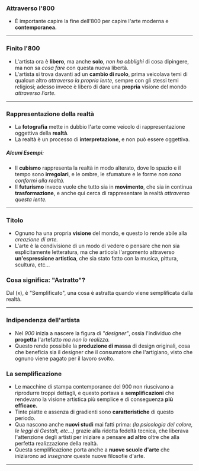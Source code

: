 ### Attraverso l'800
- È importante capire la fine dell'800 per capire l'arte moderna e **contemporanea.**

---
### Finito l'800
- L'artista ora è **libero**, ma anche **solo**, *non ha obblighi* di cosa dipingere, ma non sa *cosa fare* con questa nuova libertà.
- L'artista si trova davanti ad un **cambio di ruolo**, prima veicolava temi di qualcun altro *attraverso la propria lente*, sempre con gli stessi temi religiosi; adesso invece è libero di dare una **propria** visione del mondo *attraverso l'arte.*

---
### Rappresentazione della realtà
- La **fotografia** mette in dubbio l'arte come veicolo di rappresentazione oggettiva della **realtà**.
- La realtà è un processo di **interpretazione**, e non può essere oggettiva.

##### Alcuni Esempi:
- Il **cubismo** rappresenta la realtà in modo alterato, dove lo spazio e il tempo sono **irregolari**, e le ombre, le sfumature e le forme *non sono conformi alla realtà.*
- Il **futurismo** invece vuole che tutto sia in **movimento**, che sia in continua **trasformazione**, e anche qui cerca di rappresentare la realtà *attraverso questa lente.*

---
### Titolo
- Ognuno ha una propria **visione** del mondo, e questo lo rende abile alla *creazione di arte.*
- L'arte è la condivisione di un modo di vedere o pensare che non sia esplicitamente letteratura, ma che articola l'argomento attraverso **un'espressione artistica**, che sia stato fatto con la musica, pittura, scultura, etc...

### Cosa significa: "Astratto"?
Dal (x), è "Semplificato", una cosa è astratta quando viene semplificata dalla realtà.

---
### Indipendenza dell'artista
- Nel *900* inizia a nascere la figura di *"designer"*, ossia l'individuo che **progetta** l'artefatto *ma non lo realizza.*
- Questo rende possibile la **produzione di massa** di design originali, cosa che beneficia sia il designer che il consumatore che l'artigiano, visto che ognuno viene pagato per il lavoro svolto.

### La semplificazione
- Le macchine di stampa contemporanee del 900 non riuscivano a riprodurre troppi dettagli, e questo portava a **semplificazioni** che rendevano la visione artistica più semplice e di conseguenza **più efficace.**
- Tinte piatte e assenza di gradienti sono **caratteristiche** di questo periodo.
- Qua nascono anche **nuovi studi** mai fatti prima: *(la psicologia del colore, le leggi di Gestalt, etc...)* grazie alla ridotta fedeltà tecnica, che liberava l'attenzione degli artisti per iniziare a pensare **ad altro** oltre che alla perfetta realizzazione della realtà.
- Questa semplificazione porta anche a **nuove scuole d'arte** che iniziarono ad *insegnare* queste nuove filosofie d'arte.

---
